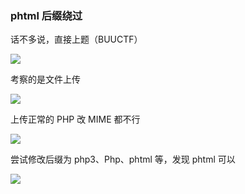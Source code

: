### phtml 后缀绕过

话不多说，直接上题（BUUCTF）

![](https://pic1.imgdb.cn/item/681e18d358cb8da5c8e9f9d2.jpg)

考察的是文件上传

![](https://pic1.imgdb.cn/item/681e1ae358cb8da5c8e9faf3.jpg)

上传正常的 PHP 改 MIME 都不行

![](https://pic1.imgdb.cn/item/681e1af558cb8da5c8e9faff.jpg)

尝试修改后缀为 php3、Php、phtml 等，发现 phtml 可以

![](https://pic1.imgdb.cn/item/681e1b0f58cb8da5c8e9fb45.jpg)

